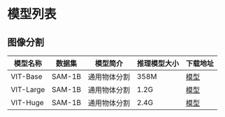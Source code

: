 # 模型列表

## 图像分割
|模型名称 | 数据集 | 模型简介 |  推理模型大小 | 下载地址 |
|---|---|---|---|---|
|VIT-Base | SAM-1B | 通用物体分割  | 358M | [模型](https://bj.bcebos.com/paddleseg/dygraph/paddlesegAnything/vit_b/model.pdparams) |
|VIT-Large | SAM-1B | 通用物体分割  | 1.2G | [模型](https://bj.bcebos.com/paddleseg/dygraph/paddlesegAnything/vit_l/model.pdparams) |
|VIT-Huge | SAM-1B | 通用物体分割  | 2.4G | [模型](https://bj.bcebos.com/paddleseg/dygraph/paddlesegAnything/vit_h/model.pdparams) |
